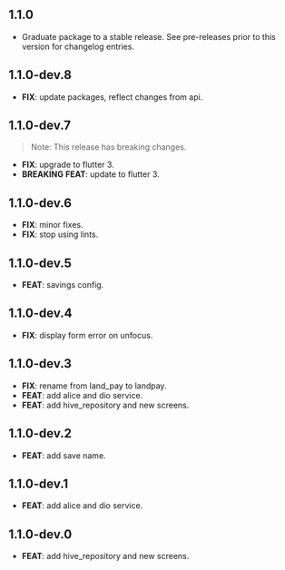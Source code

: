 ## 1.1.0

 - Graduate package to a stable release. See pre-releases prior to this version for changelog entries.

## 1.1.0-dev.8

 - **FIX**: update packages, reflect changes from api.

## 1.1.0-dev.7

> Note: This release has breaking changes.

 - **FIX**: upgrade to flutter 3.
 - **BREAKING** **FEAT**: update to flutter 3.

## 1.1.0-dev.6

 - **FIX**: minor fixes.
 - **FIX**: stop using lints.

## 1.1.0-dev.5

 - **FEAT**: savings config.

## 1.1.0-dev.4

 - **FIX**: display form error on unfocus.

## 1.1.0-dev.3

 - **FIX**: rename from land_pay to landpay.
 - **FEAT**: add alice and dio service.
 - **FEAT**: add hive_repository and new screens.

## 1.1.0-dev.2

 - **FEAT**: add save name.

## 1.1.0-dev.1

 - **FEAT**: add alice and dio service.

## 1.1.0-dev.0

 - **FEAT**: add hive_repository and new screens.

